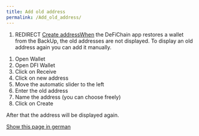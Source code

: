 ```yaml
---
title: Add old address
permalink: /Add_old_address/
---
```


1.  REDIRECT [Create addressWhen](/Create_address "wikilink") the
    DeFiChain app restores a wallet from the BackUp, the old addresses
    are not displayed. To display an old address again you can add it
    manually.

<!-- -->

1.  Open Wallet
2.  Open DFI Wallet
3.  Click on Receive
4.  Click on new address
5.  Move the automatic slider to the left
6.  Enter the old address
7.  Name the address (you can choose freely)
8.  Click on Create

After that the address will be displayed again.

[
Show this page in german](Alte_Adresse_hinzufügen "wikilink")